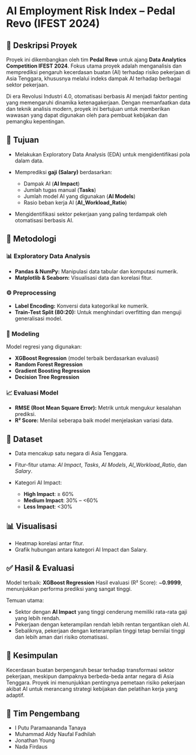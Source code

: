 # AI Employment Risk Index – Pedal Revo (IFEST 2024)

## 📌 Deskripsi Proyek

Proyek ini dikembangkan oleh tim **Pedal Revo** untuk ajang **Data Analytics Competition IFEST 2024**. Fokus utama proyek adalah menganalisis dan memprediksi pengaruh kecerdasan buatan (AI) terhadap risiko pekerjaan di Asia Tenggara, khususnya melalui indeks dampak AI terhadap berbagai sektor pekerjaan.

Di era Revolusi Industri 4.0, otomatisasi berbasis AI menjadi faktor penting yang memengaruhi dinamika ketenagakerjaan. Dengan memanfaatkan data dan teknik analisis modern, proyek ini bertujuan untuk memberikan wawasan yang dapat digunakan oleh para pembuat kebijakan dan pemangku kepentingan.

## 🎯 Tujuan

* Melakukan Exploratory Data Analysis (EDA) untuk mengidentifikasi pola dalam data.
* Memprediksi **gaji (Salary)** berdasarkan:

  * Dampak AI (**AI Impact**)
  * Jumlah tugas manual (**Tasks**)
  * Jumlah model AI yang digunakan (**AI Models**)
  * Rasio beban kerja AI (**AI\_Workload\_Ratio**)
* Mengidentifikasi sektor pekerjaan yang paling terdampak oleh otomatisasi berbasis AI.

## 🧪 Metodologi

### 📊 Exploratory Data Analysis

* **Pandas & NumPy:** Manipulasi data tabular dan komputasi numerik.
* **Matplotlib & Seaborn:** Visualisasi data dan korelasi fitur.

### ⚙️ Preprocessing

* **Label Encoding:** Konversi data kategorikal ke numerik.
* **Train-Test Split (80:20):** Untuk menghindari overfitting dan menguji generalisasi model.

### 🤖 Modeling

Model regresi yang digunakan:

* **XGBoost Regression** (model terbaik berdasarkan evaluasi)
* **Random Forest Regression**
* **Gradient Boosting Regression**
* **Decision Tree Regression**

### 📈 Evaluasi Model

* **RMSE (Root Mean Square Error):** Metrik untuk mengukur kesalahan prediksi.
* **R² Score:** Menilai seberapa baik model menjelaskan variasi data.

## 📂 Dataset

* Data mencakup satu negara di Asia Tenggara.
* Fitur-fitur utama: *AI Impact*, *Tasks*, *AI Models*, *AI\_Workload\_Ratio*, dan *Salary*.
* Kategori AI Impact:

  * **High Impact**: ≥ 60%
  * **Medium Impact**: 30% – <60%
  * **Less Impact**: <30%

## 📊 Visualisasi

* Heatmap korelasi antar fitur.
* Grafik hubungan antara kategori AI Impact dan Salary.

## ✅ Hasil & Evaluasi

Model terbaik: **XGBoost Regression**
Hasil evaluasi (R² Score): \~**0.9999**, menunjukkan performa prediksi yang sangat tinggi.

Temuan utama:

* Sektor dengan **AI Impact** yang tinggi cenderung memiliki rata-rata gaji yang lebih rendah.
* Pekerjaan dengan keterampilan rendah lebih rentan tergantikan oleh AI.
* Sebaliknya, pekerjaan dengan keterampilan tinggi tetap bernilai tinggi dan lebih aman dari risiko otomatisasi.

## 🧠 Kesimpulan

Kecerdasan buatan berpengaruh besar terhadap transformasi sektor pekerjaan, meskipun dampaknya berbeda-beda antar negara di Asia Tenggara. Proyek ini menunjukkan pentingnya pemetaan risiko pekerjaan akibat AI untuk merancang strategi kebijakan dan pelatihan kerja yang adaptif.

## 👥 Tim Pengembang

* I Putu Paramaananda Tanaya
* Muhammad Aldy Naufal Fadhilah 
* Jonathan Young
* Nada Firdaus
